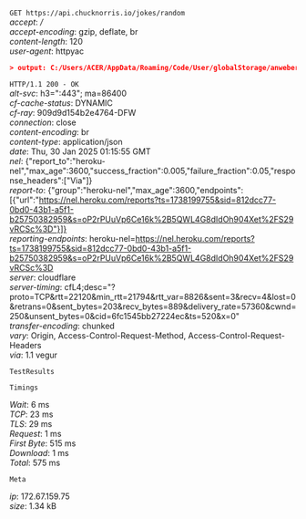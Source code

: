 `GET https://api.chucknorris.io/jokes/random`  
*accept*: */*  
*accept-encoding*: gzip, deflate, br  
*content-length*: 120  
*user-agent*: httpyac  
  
```json  
> output: C:/Users/ACER/AppData/Roaming/Code/User/globalStorage/anweber.vscode-httpyac/.httpyac/result4_chucknorris.json  
```  
  
`HTTP/1.1 200 - OK`  
*alt-svc*: h3=":443"; ma=86400  
*cf-cache-status*: DYNAMIC  
*cf-ray*: 909d9d154b2e4764-DFW  
*connection*: close  
*content-encoding*: br  
*content-type*: application/json  
*date*: Thu, 30 Jan 2025 01:15:55 GMT  
*nel*: {"report_to":"heroku-nel","max_age":3600,"success_fraction":0.005,"failure_fraction":0.05,"response_headers":["Via"]}  
*report-to*: {"group":"heroku-nel","max_age":3600,"endpoints":[{"url":"https://nel.heroku.com/reports?ts=1738199755&sid=812dcc77-0bd0-43b1-a5f1-b25750382959&s=oP2rPUuVp6Ce16k%2B5QWL4G8dIdOh904Xet%2FS29vRCSc%3D"}]}  
*reporting-endpoints*: heroku-nel=https://nel.heroku.com/reports?ts=1738199755&sid=812dcc77-0bd0-43b1-a5f1-b25750382959&s=oP2rPUuVp6Ce16k%2B5QWL4G8dIdOh904Xet%2FS29vRCSc%3D  
*server*: cloudflare  
*server-timing*: cfL4;desc="?proto=TCP&rtt=22120&min_rtt=21794&rtt_var=8826&sent=3&recv=4&lost=0&retrans=0&sent_bytes=203&recv_bytes=889&delivery_rate=57360&cwnd=250&unsent_bytes=0&cid=6fc1545bb27224ec&ts=520&x=0"  
*transfer-encoding*: chunked  
*vary*: Origin, Access-Control-Request-Method, Access-Control-Request-Headers  
*via*: 1.1 vegur  
  
  
`TestResults`  
  
  
  
`Timings`  
  
*Wait*: 6 ms  
*TCP*: 23 ms  
*TLS*: 29 ms  
*Request*: 1 ms  
*First Byte*: 515 ms  
*Download*: 1 ms  
*Total*: 575 ms  
  
  
`Meta`  
  
*ip*: 172.67.159.75  
*size*: 1.34 kB